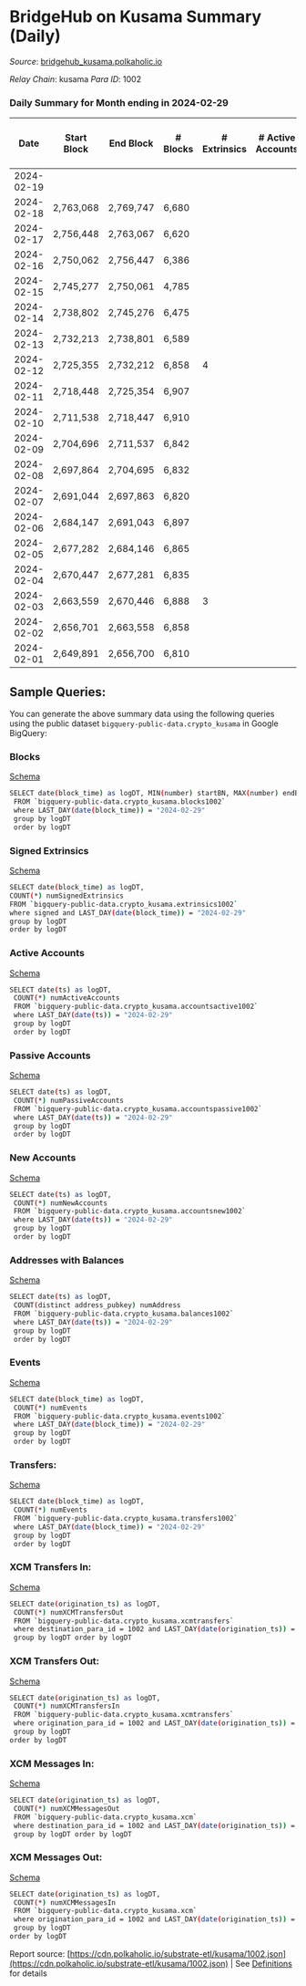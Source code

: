 # BridgeHub on Kusama Summary (Daily)

_Source_: [bridgehub_kusama.polkaholic.io](https://bridgehub_kusama.polkaholic.io)

*Relay Chain*: kusama
*Para ID*: 1002



### Daily Summary for Month ending in 2024-02-29


| Date    | Start Block | End Block | # Blocks | # Extrinsics | # Active Accounts | # Passive Accounts | # New Accounts | # Addresses | # Events  | # Transfers ($USD) | # XCM Transfers In ($USD) | # XCM Transfers Out ($USD) | # XCM In | # XCM Out | Issues |
|---------|-------------|-----------|----------|--------------|-------------------|--------------------|----------------|-------------|-----------|--------------------|---------------------------|----------------------------|----------|-----------|--------|
| 2024-02-19 |  |  |  |  |  |  |  |  |  |   |   |   |  |  |  |
| 2024-02-18 | 2,763,068 | 2,769,747 | 6,680 |  |  |  |  | 38 | 13,363 |   |   |   |  |  |  |
| 2024-02-17 | 2,756,448 | 2,763,067 | 6,620 |  |  |  |  | 38 | 13,244 |   |   |   |  |  |  |
| 2024-02-16 | 2,750,062 | 2,756,447 | 6,386 |  |  |  |  | 38 | 12,776 |   |   |   |  |  |  |
| 2024-02-15 | 2,745,277 | 2,750,061 | 4,785 |  |  |  |  | 38 | 9,572 |   |   |   |  |  |  |
| 2024-02-14 | 2,738,802 | 2,745,276 | 6,475 |  |  |  |  | 38 | 12,954 |   |   |   |  |  |  |
| 2024-02-13 | 2,732,213 | 2,738,801 | 6,589 |  |  |  |  | 38 | 13,182 |   |   |   |  |  |  |
| 2024-02-12 | 2,725,355 | 2,732,212 | 6,858 | 4 |  |  |  | 38 | 13,795 | 54  |   |   |  |  |  |
| 2024-02-11 | 2,718,448 | 2,725,354 | 6,907 |  |  |  |  | 37 | 13,818 |   |   |   |  |  |  |
| 2024-02-10 | 2,711,538 | 2,718,447 | 6,910 |  |  |  |  | 37 | 13,824 |   |   |   |  |  |  |
| 2024-02-09 | 2,704,696 | 2,711,537 | 6,842 |  |  |  |  | 37 | 13,688 |   |   |   |  |  |  |
| 2024-02-08 | 2,697,864 | 2,704,695 | 6,832 |  |  |  |  | 37 | 13,672 |   |   |   |  |  |  |
| 2024-02-07 | 2,691,044 | 2,697,863 | 6,820 |  |  |  |  | 37 | 13,643 |   |   |   |  |  |  |
| 2024-02-06 | 2,684,147 | 2,691,043 | 6,897 |  |  |  |  | 37 | 13,832 | 27  |   |   |  |  |  |
| 2024-02-05 | 2,677,282 | 2,684,146 | 6,865 |  |  |  |  | 36 | 13,734 |   |   |   |  |  |  |
| 2024-02-04 | 2,670,447 | 2,677,281 | 6,835 |  |  |  |  | 36 | 13,674 |   |   |   |  |  |  |
| 2024-02-03 | 2,663,559 | 2,670,446 | 6,888 | 3 |  |  |  | 36 | 13,847 | 40  |   | 3 ($1,216.11) |  |  |  |
| 2024-02-02 | 2,656,701 | 2,663,558 | 6,858 |  |  |  |  | 36 | 13,720 |   |   |   |  |  |  |
| 2024-02-01 | 2,649,891 | 2,656,700 | 6,810 |  |  |  |  | 36 | 13,623 |   |   |   |  |  |  |

## Sample Queries:
You can generate the above summary data using the following queries using the public dataset `bigquery-public-data.crypto_kusama` in Google BigQuery:


### Blocks 

[Schema](https://github.com/colorfulnotion/substrate-etl/blob/main/schema/blocks.json)

```bash
SELECT date(block_time) as logDT, MIN(number) startBN, MAX(number) endBN, COUNT(*) numBlocks 
 FROM `bigquery-public-data.crypto_kusama.blocks1002`  
 where LAST_DAY(date(block_time)) = "2024-02-29" 
 group by logDT 
 order by logDT
```

### Signed Extrinsics 

[Schema](https://github.com/colorfulnotion/substrate-etl/blob/main/schema/extrinsics.json)

```bash
SELECT date(block_time) as logDT, 
COUNT(*) numSignedExtrinsics 
FROM `bigquery-public-data.crypto_kusama.extrinsics1002`  
where signed and LAST_DAY(date(block_time)) = "2024-02-29" 
group by logDT 
order by logDT
```

### Active Accounts 

[Schema](https://github.com/colorfulnotion/substrate-etl/blob/main/schema/accountsactive.json)

```bash
SELECT date(ts) as logDT, 
 COUNT(*) numActiveAccounts 
 FROM `bigquery-public-data.crypto_kusama.accountsactive1002` 
 where LAST_DAY(date(ts)) = "2024-02-29" 
 group by logDT 
 order by logDT
```

### Passive Accounts 

[Schema](https://github.com/colorfulnotion/substrate-etl/blob/main/schema/accountspassive.json)

```bash
SELECT date(ts) as logDT, 
 COUNT(*) numPassiveAccounts 
 FROM `bigquery-public-data.crypto_kusama.accountspassive1002` 
 where LAST_DAY(date(ts)) = "2024-02-29" 
 group by logDT 
 order by logDT
```

### New Accounts 

[Schema](https://github.com/colorfulnotion/substrate-etl/blob/main/schema/accountsnew.json)

```bash
SELECT date(ts) as logDT, 
 COUNT(*) numNewAccounts 
 FROM `bigquery-public-data.crypto_kusama.accountsnew1002` 
 where LAST_DAY(date(ts)) = "2024-02-29" 
 group by logDT
 order by logDT
```

### Addresses with Balances 

[Schema](https://github.com/colorfulnotion/substrate-etl/blob/main/schema/balances.json)

```bash
SELECT date(ts) as logDT,
 COUNT(distinct address_pubkey) numAddress 
 FROM `bigquery-public-data.crypto_kusama.balances1002` 
 where LAST_DAY(date(ts)) = "2024-02-29" 
 group by logDT 
 order by logDT
```

### Events 

[Schema](https://github.com/colorfulnotion/substrate-etl/blob/main/schema/events.json)

```bash
SELECT date(block_time) as logDT, 
 COUNT(*) numEvents 
 FROM `bigquery-public-data.crypto_kusama.events1002` 
 where LAST_DAY(date(block_time)) = "2024-02-29" 
 group by logDT 
 order by logDT
```

### Transfers:

[Schema](https://github.com/colorfulnotion/substrate-etl/blob/main/schema/transfers.json)

```bash
SELECT date(block_time) as logDT, 
 COUNT(*) numEvents 
 FROM `bigquery-public-data.crypto_kusama.transfers1002` 
 where LAST_DAY(date(block_time)) = "2024-02-29" 
 group by logDT 
 order by logDT
```

### XCM Transfers In: 

[Schema](https://github.com/colorfulnotion/substrate-etl/blob/main/schema/xcmtransfers.json)

```bash
SELECT date(origination_ts) as logDT, 
 COUNT(*) numXCMTransfersOut 
 FROM `bigquery-public-data.crypto_kusama.xcmtransfers` 
 where destination_para_id = 1002 and LAST_DAY(date(origination_ts)) = "2024-02-29" 
 group by logDT order by logDT
```

### XCM Transfers Out: 

[Schema](https://github.com/colorfulnotion/substrate-etl/blob/main/schema/xcmtransfers.json)

```bash
SELECT date(origination_ts) as logDT, 
 COUNT(*) numXCMTransfersIn 
 FROM `bigquery-public-data.crypto_kusama.xcmtransfers` 
 where origination_para_id = 1002 and LAST_DAY(date(origination_ts)) = "2024-02-29" 
 group by logDT 
order by logDT
```

### XCM Messages In: 

[Schema](https://github.com/colorfulnotion/substrate-etl/blob/main/schema/xcm.json)

```bash
SELECT date(origination_ts) as logDT, 
 COUNT(*) numXCMMessagesOut 
 FROM `bigquery-public-data.crypto_kusama.xcm` 
 where destination_para_id = 1002 and LAST_DAY(date(origination_ts)) = "2024-02-29" 
 group by logDT order by logDT
```

### XCM Messages Out: 

[Schema](https://github.com/colorfulnotion/substrate-etl/blob/main/schema/xcm.json)

```bash
SELECT date(origination_ts) as logDT, 
 COUNT(*) numXCMMessagesIn 
 FROM `bigquery-public-data.crypto_kusama.xcm` 
 where origination_para_id = 1002 and LAST_DAY(date(origination_ts)) = "2024-02-29" 
 group by logDT 
order by logDT
```


Report source: [https://cdn.polkaholic.io/substrate-etl/kusama/1002.json](https://cdn.polkaholic.io/substrate-etl/kusama/1002.json) | See [Definitions](/DEFINITIONS.md) for details
